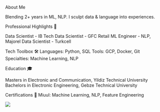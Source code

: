About Me 

Blending 2+ years in ML, NLP. I sculpt data & language into experiences.

Professional Highlights 🌟

Data Scientist - IB Tech
Data Scientist - GFC Retail
ML Engineer - NLP, Majorel
Data Scientist - Turkcell

Tech Toolbox 🛠️
Languages: Python, SQL
Tools: GCP, Docker, Git
Specialties: Machine Learning, NLP

Education 🎓

Masters in Electronic and Communication, Yildiz Technical University
Bachelors in Electronic Engineering, Gebze Technical University

Certifications 📜
Miuul: Machine Learning, NLP, Feature Engineering


![](https://komarev.com/ghpvc/?username=demrc&color=grey&style=plastic)






